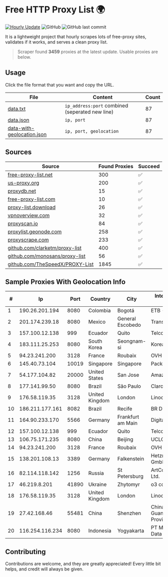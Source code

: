 
# Free HTTP Proxy List 🌍

[![Hourly Update](https://github.com/mertguvencli/http-proxy-list/actions/workflows/main.yml/badge.svg?branch=main)](https://github.com/mertguvencli/http-proxy-list/actions/workflows/main.yml)
![GitHub](https://img.shields.io/github/license/mertguvencli/http-proxy-list)
![GitHub last commit](https://img.shields.io/github/last-commit/mertguvencli/http-proxy-list)

It is a lightweight project that hourly scrapes lots of free-proxy sites, validates if it works, and serves a clean proxy list.


> Scraper found **3459** proxies at the latest update. Usable proxies are below.

## Usage

Click the file format that you want and copy the URL.


|File|Content|Count|
|----|-------|-----|
|[data.txt](https://raw.githubusercontent.com/mertguvencli/http-proxy-list/main/proxy-list/data.txt)|`ip_address:port` combined (seperated new line)|87|
|[data.json](https://raw.githubusercontent.com/mertguvencli/http-proxy-list/main/proxy-list/data.json)|`ip, port`|87|
|[data-with-geolocation.json](https://raw.githubusercontent.com/mertguvencli/http-proxy-list/main/proxy-list/data-with-geolocation.json)|`ip, port, geolocation`|87|

## Sources

|Source|Found Proxies|Succeed|
|------|-------------|-------|
|[free-proxy-list.net](https://free-proxy-list.net)|300|✅|
|[us-proxy.org](https://www.us-proxy.org)|200|✅|
|[proxydb.net](http://proxydb.net)|15|✅|
|[free-proxy-list.com](https://free-proxy-list.com/?page=&port=&type%5B%5D=http&type%5B%5D=https&up_time=0&search=Search)|10|✅|
|[proxy-list.download](https://www.proxy-list.download/HTTP)|26|✅|
|[vpnoverview.com](https://vpnoverview.com/privacy/anonymous-browsing/free-proxy-servers)|32|✅|
|[proxyscan.io](https://www.proxyscan.io)|84|✅|
|[proxylist.geonode.com](https://proxylist.geonode.com/api/proxy-list?limit=300&page=1&sort_by=lastChecked&sort_type=desc&protocols=http,https)|258|✅|
|[proxyscrape.com](https://api.proxyscrape.com/v2/?request=displayproxies&protocol=http&timeout=10000&country=all&ssl=all&anonymity=all)|233|✅|
|[github.com/clarketm/proxy-list](https://raw.githubusercontent.com/clarketm/proxy-list/master/proxy-list-raw.txt)|400|✅|
|[github.com/monosans/proxy-list](https://raw.githubusercontent.com/monosans/proxy-list/main/proxies/http.txt)|56|✅|
|[github.com/TheSpeedX/PROXY-List](https://raw.githubusercontent.com/TheSpeedX/PROXY-List/master/http.txt)|1845|✅|


## Sample Proxies With Geolocation Info

|#|Ip|Port|Country|City|Internet Service Provider|
|-|--|----|-------|----|-------------------------|
|1|190.26.201.194|8080|Colombia|Bogotá|ETB - Colombia|
|2|201.174.239.18|8080|Mexico|General Escobedo|Transtelco Inc|
|3|157.100.12.138|999|Ecuador|Quito|Telconet S.A|
|4|183.111.25.253|8080|South Korea|Seongnam-si|Korea Telecom|
|5|94.23.241.200|3128|France|Roubaix|OVH SAS|
|6|145.40.73.104|10019|Singapore|Singapore|Packet Host, Inc.|
|7|54.177.104.82|20000|United States|San Jose|Amazon.com, Inc.|
|8|177.141.99.50|8080|Brazil|São Paulo|Claro S.A.|
|9|176.58.119.35|3128|United Kingdom|London|Linode, LLC|
|10|186.211.177.161|8082|Brazil|Recife|BR Digital|
|11|164.90.233.170|5566|Germany|Frankfurt am Main|DigitalOcean, LLC|
|12|157.100.12.138|999|Ecuador|Quito|Telconet S.A|
|13|106.75.171.235|8080|China|Beijing|UCLOUD|
|14|94.23.241.200|3128|France|Roubaix|OVH SAS|
|15|138.201.108.13|3389|Germany|Falkenstein|Hetzner Online GmbH|
|16|82.114.118.142|1256|Russia|St Petersburg|ArtCommunications Ltd.|
|17|46.219.8.201|41890|Ukraine|Zhytomyr|o3 core|
|18|176.58.119.35|3128|United Kingdom|London|Linode, LLC|
|19|27.42.168.46|55481|China|Shenzhen|China Unicom Guangdong Province Network|
|20|116.254.116.234|8080|Indonesia|Yogyakarta|PT Media Sarana Data|



## Contributing

Contributions are welcome, and they are greatly appreciated! Every
little bit helps, and credit will always be given.

